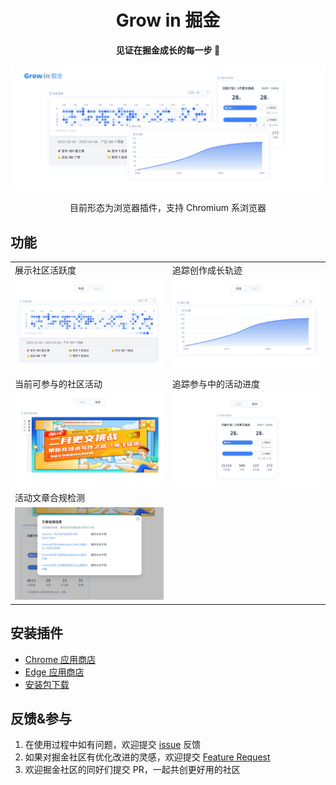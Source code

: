 <h1 align="center">Grow in 掘金</h1>
<p align="center"><strong>见证在掘金成长的每一步 🚀</strong></p>

<p align="center">
    <img src="./preset/tile.png" />
</p>

<p align="center">
目前形态为浏览器插件，支持 Chromium 系浏览器
</p>

## 功能

<table>
    <tr>
        <td>
        展示社区活跃度
        </td>
        <td>
追踪创作成长轨迹
        </td>
    </tr>
    <tr>
        <td><img src="./preset/features/contribution.png" alt="热力图"/></td>
        <td><img src="./preset/features/trending.png"/></td>
    </tr>
    <tr>
        <td>当前可参与的社区活动</td>
        <td>追踪参与中的活动进度</td>
    </tr>
    <tr>
        <td><img src="./preset/features/ongoingActivity.png"/></td>
        <td><img src="./preset/features/joinedActivity.png"/></td>
    </tr>
    <tr>
        <td>活动文章合规检测</td>
    </tr>
    <tr>
        <td><img src="./preset/features/articleDetector.png"/></td>
    </tr>
</table>

## 安装插件

- [Chrome 应用商店](https://chrome.google.com/webstore/detail/grow-in-%E6%8E%98%E9%87%91/kiejcjemfigohhmeielfbifkikkiefeg/related?hl=zh-TW&authuser=0)
- [Edge 应用商店](https://microsoftedge.microsoft.com/addons/detail/grow-in-%E6%8E%98%E9%87%91/ookedghbbdhcjopmnhfabdghmkjdoace?hl=en-US)
- [安装包下载](https://gitee.com/curlly-brackets/grow-in-juejin-web-extension/releases/download/v0.3.0/grow-in-juejin.zip)


## 反馈&参与

1. 在使用过程中如有问题，欢迎提交 [issue](https://github.com/curly210102/grow-in-juejin/issues/new?labels=bug&template=bug_report.md&title=) 反馈
2. 如果对掘金社区有优化改进的灵感，欢迎提交 [Feature Request](https://github.com/curly210102/grow-in-juejin/issues/new?labels=feature+request)
3. 欢迎掘金社区的同好们提交 PR，一起共创更好用的社区

